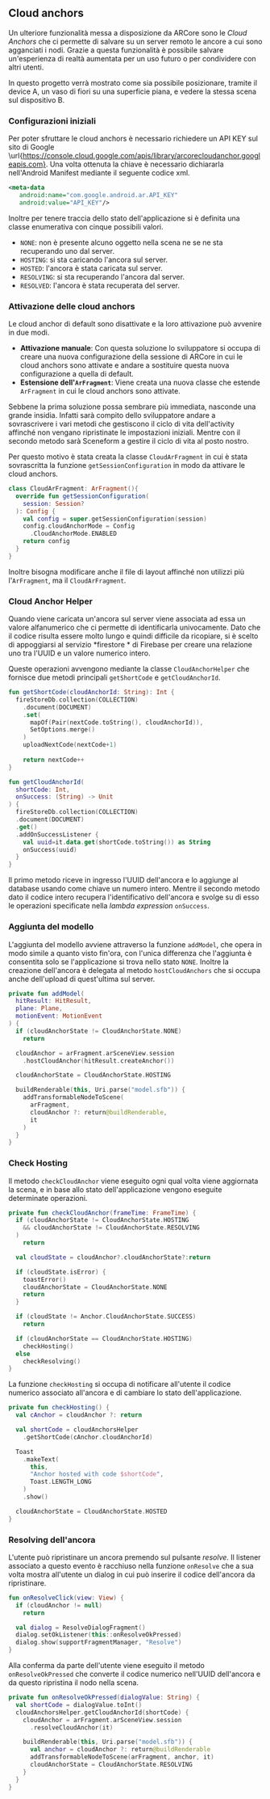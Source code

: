 ## Cloud anchors

Un ulteriore funzionalità messa a disposizione da ARCore sono le *Cloud Anchors* che ci permette di salvare su un server remoto le ancore a cui sono agganciati i nodi.
Grazie a questa funzionalità è possibile salvare un'esperienza di realtà aumentata per un uso futuro o per condividere con altri utenti.

In questo progetto verrà mostrato come sia possibile posizionare, tramite il device A, un vaso di fiori su una superficie piana, e vedere la stessa scena sul dispositivo B.

### Configurazioni iniziali

Per poter sfruttare le cloud anchors è necessario richiedere un API KEY sul sito di Google \url{https://console.cloud.google.com/apis/library/arcorecloudanchor.googleapis.com}.
Una volta ottenuta la chiave è necessario dichiararla nell'Android Manifest mediante il seguente codice xml.

```xml
<meta-data
   android:name="com.google.android.ar.API_KEY"
   android:value="API_KEY"/>
```

Inoltre per tenere traccia dello stato dell'applicazione si è definita una classe enumerativa con cinque possibili valori.

- `NONE`: non è presente alcuno oggetto nella scena ne se ne sta recuperando uno dal server.
- `HOSTING`: si sta caricando l'ancora sul server.
- `HOSTED`: l'ancora è stata caricata sul server.
- `RESOLVING`: si sta recuperando l'ancora dal server.
- `RESOLVED`: l'ancora è stata recuperata del server.

### Attivazione delle cloud anchors

Le cloud anchor di default sono disattivate e la loro attivazione può avvenire in due modi.

- **Attivazione manuale**:
  Con questa soluzione lo sviluppatore si occupa di creare una nuova configurazione della sessione di ARCore in cui le cloud anchors sono attivate e andare a sostituire questa nuova configurazione a quella di default.
- **Estensione dell'`ArFragment`**:
  Viene creata una nuova classe che estende `ArFragment` in cui le cloud anchors sono attivate.
  
Sebbene la prima soluzione possa sembrare più immediata, nasconde una grande insidia.
Infatti sarà compito dello sviluppatore andare a sovrascrivere i vari metodi che gestiscono il ciclo di vita dell'activity affinché non vengano ripristinate le impostazioni iniziali.
Mentre con il secondo metodo sarà Sceneform a gestire il ciclo di vita al posto nostro.

Per questo motivo è stata creata la classe `CloudArFragment` in cui è stata sovrascritta la funzione `getSessionConfiguration` in modo da attivare le cloud anchors.

```kotlin
class CloudArFragment: ArFragment(){
  override fun getSessionConfiguration(
    session: Session?
  ): Config {
    val config = super.getSessionConfiguration(session)
    config.cloudAnchorMode = Config
      .CloudAnchorMode.ENABLED
    return config
  }
}
```

Inoltre bisogna modificare anche il file di layout affinché non utilizzi più l'`ArFragment`, ma il `CloudArFragment`.

### Cloud Anchor Helper

Quando viene caricata un'ancora sul server viene associata ad essa un valore alfanumerico che ci permette di identificarla univocamente.
Dato che il codice risulta essere molto lungo e quindi difficile da ricopiare, si è scelto di appoggiarsi al servizio *firestore * di Firebase per creare una relazione uno tra l'UUID e un valore numerico intero.

Queste operazioni avvengono mediante la classe `CloudAnchorHelper` che fornisce due metodi principali `getShortCode` e `getCloudAnchorId`.

```kotlin
fun getShortCode(cloudAnchorId: String): Int {
  fireStoreDb.collection(COLLECTION)
    .document(DOCUMENT)
    .set(
      mapOf(Pair(nextCode.toString(), cloudAnchorId)),
      SetOptions.merge()
    )
    uploadNextCode(nextCode+1)
    
    return nextCode++
}
```

```kotlin
fun getCloudAnchorId(
  shortCode: Int,
  onSuccess: (String) -> Unit
) {
  fireStoreDb.collection(COLLECTION)
  .document(DOCUMENT)
  .get()
  .addOnSuccessListener {
    val uuid=it.data.get(shortCode.toString()) as String
    onSuccess(uuid)
  }
}
```

Il primo metodo riceve in ingresso l'UUID dell'ancora e lo aggiunge al database usando come chiave un numero intero.
Mentre il secondo metodo dato il codice intero recupera l'identificativo dell'ancora e svolge su di esso le operazioni specificate nella *lambda expression* `onSuccess`.

### Aggiunta del modello

L'aggiunta del modello avviene attraverso la funzione `addModel`, che opera in modo simile a quanto visto fin'ora, con l'unica differenza che l'aggiunta è consentita solo se l'applicazione si trova nello stato `NONE`.
Inoltre la creazione dell'ancora è delegata al metodo `hostCloudAnchors` che si occupa anche dell'upload di quest'ultima sul server.

```kotlin
private fun addModel(
  hitResult: HitResult,
  plane: Plane,
  motionEvent: MotionEvent
) {
  if (cloudAnchorState != CloudAnchorState.NONE)
    return

  cloudAnchor = arFragment.arSceneView.session
    .hostCloudAnchor(hitResult.createAnchor())

  cloudAnchorState = CloudAnchorState.HOSTING

  buildRenderable(this, Uri.parse("model.sfb")) {
    addTransformableNodeToScene(
      arFragment,
      cloudAnchor ?: return@buildRenderable,
      it
    )
  }
}
```

### Check Hosting

Il metodo `checkCloudAnchor` viene eseguito ogni qual volta viene aggiornata la scena, e in base allo stato dell'applicazione vengono eseguite determinate operazioni.

```kotlin
private fun checkCloudAnchor(frameTime: FrameTime) {
  if (cloudAnchorState != CloudAnchorState.HOSTING
    && cloudAnchorState != CloudAnchorState.RESOLVING
  )
    return

  val cloudState = cloudAnchor?.cloudAnchorState?:return

  if (cloudState.isError) {
    toastError()
    cloudAnchorState = CloudAnchorState.NONE
    return
  }

  if (cloudState != Anchor.CloudAnchorState.SUCCESS)
    return

  if (cloudAnchorState == CloudAnchorState.HOSTING)
    checkHosting()
  else
    checkResolving()
}
```

La funzione `checkHosting` si occupa di notificare all'utente il codice numerico associato all'ancora e di cambiare lo stato dell'applicazione.

```kotlin
private fun checkHosting() {
  val cAnchor = cloudAnchor ?: return

  val shortCode = cloudAnchorsHelper
    .getShortCode(cAnchor.cloudAnchorId)

  Toast
    .makeText(
      this,
      "Anchor hosted with code $shortCode",
      Toast.LENGTH_LONG
    )
    .show()

  cloudAnchorState = CloudAnchorState.HOSTED
}
```

### Resolving dell'ancora

L'utente può ripristinare un ancora premendo sul pulsante *resolve*.
Il listener associato a questo evento è racchiuso nella funzione `onResolve` che a sua volta mostra all'utente un dialog in cui può inserire il codice dell'ancora da ripristinare.

```kotlin
fun onResolveClick(view: View) {
  if (cloudAnchor != null)
    return

  val dialog = ResolveDialogFragment()
  dialog.setOkListener(this::onResolveOkPressed)
  dialog.show(supportFragmentManager, "Resolve")
}
```

Alla conferma da parte dell'utente viene eseguito il metodo `onResolveOkPressed` che converte il codice numerico nell'UUID dell'ancora e da questo ripristina il nodo nella scena.

```kotlin
private fun onResolveOkPressed(dialogValue: String) {
  val shortCode = dialogValue.toInt()
  cloudAnchorsHelper.getCloudAnchorId(shortCode) {
    cloudAnchor = arFragment.arSceneView.session
      .resolveCloudAnchor(it)

    buildRenderable(this, Uri.parse("model.sfb")) {
      val anchor = cloudAnchor ?: return@buildRenderable
      addTransformableNodeToScene(arFragment, anchor, it)
      cloudAnchorState = CloudAnchorState.RESOLVING
    }
  }
}
```
